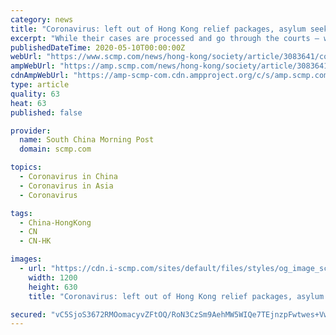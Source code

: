 ```yaml
---
category: news
title: "Coronavirus: left out of Hong Kong relief packages, asylum seekers struggle with higher food prices, lack of masks"
excerpt: "While their cases are processed and go through the courts – which can take several years – asylum seekers receive monthly stipends from the Hong Kong government, including HK$1,500 (US$194) for rent and a HK$1,"
publishedDateTime: 2020-05-10T00:00:00Z
webUrl: "https://www.scmp.com/news/hong-kong/society/article/3083641/coronavirus-left-out-hong-kong-relief-packages-asylum"
ampWebUrl: "https://amp.scmp.com/news/hong-kong/society/article/3083641/coronavirus-left-out-hong-kong-relief-packages-asylum"
cdnAmpWebUrl: "https://amp-scmp-com.cdn.ampproject.org/c/s/amp.scmp.com/news/hong-kong/society/article/3083641/coronavirus-left-out-hong-kong-relief-packages-asylum"
type: article
quality: 63
heat: 63
published: false

provider:
  name: South China Morning Post
  domain: scmp.com

topics:
  - Coronavirus in China
  - Coronavirus in Asia
  - Coronavirus

tags:
  - China-HongKong
  - CN
  - CN-HK

images:
  - url: "https://cdn.i-scmp.com/sites/default/files/styles/og_image_scmp_coronavirus_generic/public/d8/images/methode/2020/05/10/5ae1ec4e-8f76-11ea-a674-527cfdef49ee_image_hires_094837.JPG?itok=o-o2A7JI&v=1589075327"
    width: 1200
    height: 630
    title: "Coronavirus: left out of Hong Kong relief packages, asylum seekers struggle with higher food prices, lack of masks"

secured: "vC5SjoS3672RMOomacyvZFtOQ/RoN3CzSm9AehMW5WIQe7TEjnzpFwtwes+VwZTdbdWgSUZ0+pa/7f5UhTiUTU3OjyjdDI0SCQ2KhN7s8LgoSxeRZGG5uuwLg2N6NysjhpbiG94X/pnOoZxB9s6FC2d1B74H5Iil/fBpzWNMU7BS1PB19ZAGxH7U6fctnAXFqETxWxQXOhHN1XeE0qpd2bJoDvNOyVWnGUNttdTzSNVwH/caIA5pI4mLvb6uFkwo1SHfMp5N9MlFk0e0rX3Vh9GcTxUpwfC+QCiLRRUc4al7gT/Yny7ImT53ICn7Kir2;CQMyl3dBtjqbupMz28sfEw=="
---
```


